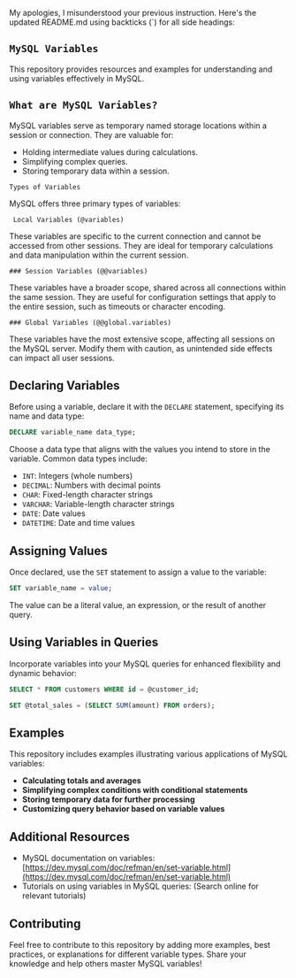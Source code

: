 My apologies, I misunderstood your previous instruction. Here's the updated README.md using backticks (`) for all side headings:


## `MySQL Variables`

This repository provides resources and examples for understanding and using variables effectively in MySQL.

## `What are MySQL Variables?`

MySQL variables serve as temporary named storage locations within a session or connection. They are valuable for:

* Holding intermediate values during calculations.
* Simplifying complex queries.
* Storing temporary data within a session.

 `Types of Variables`

MySQL offers three primary types of variables:

```
 Local Variables (@variables)
```

These variables are specific to the current connection and cannot be accessed from other sessions. They are ideal for temporary calculations and data manipulation within the current session.

```
### Session Variables (@@variables)
```

These variables have a broader scope, shared across all connections within the same session. They are useful for configuration settings that apply to the entire session, such as timeouts or character encoding.

```
### Global Variables (@@global.variables)
```

These variables have the most extensive scope, affecting all sessions on the MySQL server. Modify them with caution, as unintended side effects can impact all user sessions.

## Declaring Variables

Before using a variable, declare it with the `DECLARE` statement, specifying its name and data type:

```sql
DECLARE variable_name data_type;
```

Choose a data type that aligns with the values you intend to store in the variable. Common data types include:

* `INT`: Integers (whole numbers)
* `DECIMAL`: Numbers with decimal points
* `CHAR`: Fixed-length character strings
* `VARCHAR`: Variable-length character strings
* `DATE`: Date values
* `DATETIME`: Date and time values

## Assigning Values

Once declared, use the `SET` statement to assign a value to the variable:

```sql
SET variable_name = value;
```

The value can be a literal value, an expression, or the result of another query.

## Using Variables in Queries

Incorporate variables into your MySQL queries for enhanced flexibility and dynamic behavior:

```sql
SELECT * FROM customers WHERE id = @customer_id;

SET @total_sales = (SELECT SUM(amount) FROM orders);
```

## Examples

This repository includes examples illustrating various applications of MySQL variables:

* **Calculating totals and averages**
* **Simplifying complex conditions with conditional statements**
* **Storing temporary data for further processing**
* **Customizing query behavior based on variable values**

## Additional Resources

* MySQL documentation on variables: [https://dev.mysql.com/doc/refman/en/set-variable.html](https://dev.mysql.com/doc/refman/en/set-variable.html)
* Tutorials on using variables in MySQL queries: (Search online for relevant tutorials)

## Contributing

Feel free to contribute to this repository by adding more examples, best practices, or explanations for different variable types. Share your knowledge and help others master MySQL variables!
```